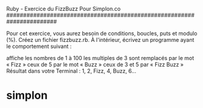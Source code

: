 Ruby - Exercice du FizzBuzz Pour Simplon.co
#######################################################################

Pour cet exercice, vous aurez besoin de conditions, boucles, puts et modulo (%). 
Créez un fichier fizzbuzz.rb. À l'intérieur, écrivez un programme ayant le comportement suivant :

affiche les nombres de 1 à 100
les multiples de 3 sont remplacés par le mot « Fizz »
ceux de 5 par le mot « Buzz »
ceux de 3 et 5 par « Fizz Buzz »
Résultat dans votre Terminal : 1, 2, Fizz, 4, Buzz, 6...


# simplon
